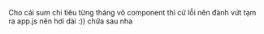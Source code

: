 Cho cái sum chi tiêu từng tháng vô component thì cứ lỗi nên đành vứt tạm ra app.js nên hơi dài :)) chữa sau nha
